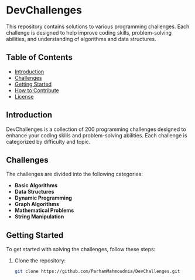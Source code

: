 # DevChallenges

This repository contains solutions to various programming challenges. Each challenge is designed to help improve coding skills, problem-solving abilities, and understanding of algorithms and data structures.

## Table of Contents
- [Introduction](#introduction)
- [Challenges](#challenges)
- [Getting Started](#getting-started)
- [How to Contribute](#how-to-contribute)
- [License](#license)

## Introduction
DevChallenges is a collection of 200 programming challenges designed to enhance your coding skills and problem-solving abilities. Each challenge is categorized by difficulty and topic.

## Challenges
The challenges are divided into the following categories:
- **Basic Algorithms**
- **Data Structures**
- **Dynamic Programming**
- **Graph Algorithms**
- **Mathematical Problems**
- **String Manipulation**

## Getting Started
To get started with solving the challenges, follow these steps:

1. Clone the repository:
   ```sh
   git clone https://github.com/ParhamMahmoudnia/DevChallenges.git
